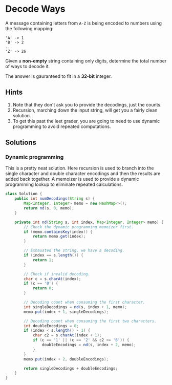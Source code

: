 # Decode Ways

A message containing letters from `A-Z` is being encoded to numbers using the
following mapping:

```
'A' -> 1
'B' -> 2
...
'Z' -> 26
```

Given a **non-empty** string containing only digits, determine the total number
of ways to decode it.

The answer is gauranteed to fit in a **32-bit** integer.

## Hints

1. Note that they don't ask you to provide the decodings, just the counts.
1. Recursion, marching down the input string, will get you a fairly clean
   solution.
1. To get this past the leet grader, you are going to need to use dynamic
   programming to avoid repeated computations.

## Solutions

### Dynamic programming

This is a pretty neat solution. Here recursion is used to branch into the
single character and double character encodings and then the results are
added back together. A memoizer is used to provide a dynamic programming
lookup to eliminate repeated calculations.

```java
class Solution {
    public int numDecodings(String s) {
        Map<Integer, Integer> memo = new HashMap<>();
        return nd(s, 0, memo);
    }

    private int nd(String s, int index, Map<Integer, Integer> memo) {
        // Check the dynamic programming memoizer first.
        if (memo.containsKey(index)) {
            return memo.get(index);
        }

        // Exhausted the string, we have a decoding.
        if (index == s.length()) {
            return 1;
        }

        // Check if invalid decoding.
        char c = s.charAt(index);
        if (c == '0') {
            return 0;
        }

        // Decoding count when consuming the first character.
        int singleDecodings = nd(s, index + 1, memo);
        memo.put(index + 1, singleDecodings);

        // Decoding count when consuming the first two characters.
        int doubleEncodings = 0;
        if (index < s.length() - 1) {
            char c2 = s.charAt(index + 1);
            if (c == '1' || (c == '2' && c2 <= '6')) {
                doubleEncodings = nd(s, index + 2, memo);
            }
        }
        memo.put(index + 2, doubleEncodings);

        return singleDecodings + doubleEncodings;
    }
}
```
